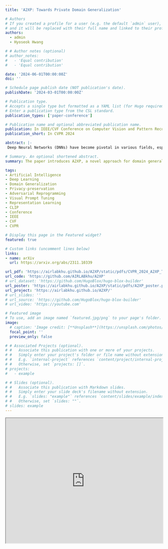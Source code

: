 ```yaml
---
title: 'A2XP: Towards Private Domain Generalization'

# Authors
# If you created a profile for a user (e.g. the default `admin` user), write the username (folder name) here
# and it will be replaced with their full name and linked to their profile.
authors:
  - admin
  - Hyoseok Hwang

# # Author notes (optional)
# author_notes:
#   - 'Equal contribution'
#   - 'Equal contribution'

date: '2024-06-01T00:00:00Z'
doi: ''

# Schedule page publish date (NOT publication's date).
publishDate: '2024-03-01T00:00:00Z'

# Publication type.
# Accepts a single type but formatted as a YAML list (for Hugo requirements).
# Enter a publication type from the CSL standard.
publication_types: ['paper-conference']

# Publication name and optional abbreviated publication name.
publication: In IEEE/CVF Conference on Computer Vision and Pattern Recognition 2024
publication_short: In CVPR 2024

abstract: |-
 Deep Neural Networks (DNNs) have become pivotal in various fields, especially in computer vision, outperforming previous methodologies. A critical challenge in their deployment is the bias inherent in data across different domains, such as image style and environmental conditions, leading to domain gaps. This necessitates techniques for learning general representations from biased training data, known as domain generalization. This paper presents Attend to eXpert Prompts (A2XP), a novel approach for domain generalization that preserves the privacy and integrity of the network architecture. A2XP consists of two phases: Expert Adaptation and Domain Generalization. In the first phase, prompts for each source domain are optimized to guide the model towards the optimal direction. In the second phase, two embedder networks are trained to effectively amalgamate these expert prompts, aiming for an optimal output. Our extensive experiments demonstrate that A2XP achieves state-of-the-art results over existing non-private domain generalization methods. The experimental results validate that the proposed approach not only tackles the domain generalization challenge in DNNs but also offers a privacy-preserving, efficient solution to the broader field of computer vision.

# Summary. An optional shortened abstract.
summary: The paper introduces A2XP, a novel approach for domain generalization, which optimizes prompts for each source domain and combines them for robust performance across domains, while also preserving privacy and integrity of the network architecture. Experimental results demonstrate its state-of-the-art performance in computer vision tasks and its potential for broader applications.

tags: 
- Artificial Intelligence
- Deep Learning
- Domain Generalization
- Privacy-preservation
- Adversarial Reprogramming
- Visual Prompt Tuning
- Representation Learning
- CLIP
- Conference
- IEEE
- CVF
- CVPR

# Display this page in the Featured widget?
featured: true

# Custom links (uncomment lines below)
links:
- name: arXiv
  url: https://arxiv.org/abs/2311.10339

url_pdf: 'https://airlabkhu.github.io/A2XP/static/pdfs/CVPR_2024_A2XP_Towards_Private_Domain_Generalization.pdf'
url_code: 'https://github.com/AIRLABkhu/A2XP'
# url_dataset: 'https://github.com/HugoBlox/hugo-blox-builder'
url_poster: 'https://airlabkhu.github.io/A2XP/static/pdfs/A2XP_poster.pdf#view=fit'
url_project: 'https://airlabkhu.github.io/A2XP/'
# url_slides: ''
# url_source: 'https://github.com/HugoBlox/hugo-blox-builder'
# url_video: 'https://youtube.com'

# Featured image
# To use, add an image named `featured.jpg/png` to your page's folder.
image:
  # caption: 'Image credit: [**Unsplash**](https://unsplash.com/photos/pLCdAaMFLTE)' 
  focal_point: ''
  preview_only: false

# # Associated Projects (optional).
# #   Associate this publication with one or more of your projects.
# #   Simply enter your project's folder or file name without extension.
# #   E.g. `internal-project` references `content/project/internal-project/index.md`.
# #   Otherwise, set `projects: []`.
# projects:
#   - example

# # Slides (optional).
# #   Associate this publication with Markdown slides.
# #   Simply enter your slide deck's filename without extension.
# #   E.g. `slides: "example"` references `content/slides/example/index.md`.
# #   Otherwise, set `slides: ""`.
# slides: example
---
```


<iframe src="https://airlabkhu.github.io/A2XP/static/pdfs/A2XP_poster.pdf#view=fit" width="100%" height="400">
</iframe>

<!-- {{% callout note %}}
Click the _Cite_ button above to demo the feature to enable visitors to import publication metadata into their reference management software.
{{% /callout %}}

{{% callout note %}}
Create your slides in Markdown - click the _Slides_ button to check out the example.
{{% /callout %}}

Add the publication's **full text** or **supplementary notes** here. You can use rich formatting such as including [code, math, and images](https://docs.hugoblox.com/content/writing-markdown-latex/). -->
